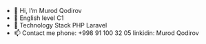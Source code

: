 - 👋 Hi, I’m Murod Qodirov
- 🌱 English level C1
- 🔹 Technology Stack PHP Laravel
- 📫 Contact me phone: +998 91 100 32 05 linkidin: Murod Qodirov

